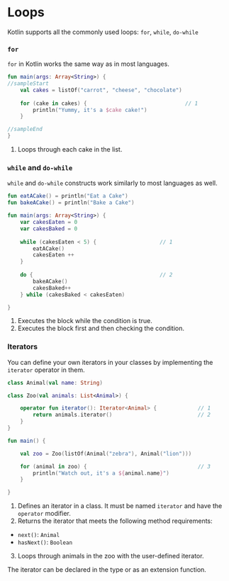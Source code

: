 # Loops

Kotlin supports all the commonly used loops: `for`, `while`, `do-while`

### `for`

`for` in Kotlin works the same way as in most languages.

```kotlin
fun main(args: Array<String>) {
//sampleStart
    val cakes = listOf("carrot", "cheese", "chocolate")
    
    for (cake in cakes) {                               // 1
        println("Yummy, it's a $cake cake!")
    }

//sampleEnd
}
```

1. Loops through each cake in the list.

### `while` and `do-while`

`while` and `do-while` constructs work similarly to most languages as well.

```kotlin
fun eatACake() = println("Eat a Cake")
fun bakeACake() = println("Bake a Cake")

fun main(args: Array<String>) {
    var cakesEaten = 0
    var cakesBaked = 0
    
    while (cakesEaten < 5) {                    // 1
        eatACake()
        cakesEaten ++
    }
    
    do {                                        // 2
        bakeACake()
        cakesBaked++
    } while (cakesBaked < cakesEaten)

}
```

1. Executes the block while the condition is true.
2. Executes the block first and then checking the condition.

### Iterators

You can define your own iterators in your classes by implementing the `iterator` operator in them.

```kotlin
class Animal(val name: String)

class Zoo(val animals: List<Animal>) {

    operator fun iterator(): Iterator<Animal> {             // 1
        return animals.iterator()                           // 2
    }
}

fun main() {

    val zoo = Zoo(listOf(Animal("zebra"), Animal("lion")))

    for (animal in zoo) {                                   // 3
        println("Watch out, it's a ${animal.name}")
    }

}
```

1. Defines an iterator in a class. It must be named `iterator` and have the `operator` modifier.
2. Returns the iterator that meets the following method requirements:
  * `next()`: `Animal`
  * `hasNext()`: `Boolean`
3. Loops through animals in the zoo with the user-defined iterator.

The iterator can be declared in the type or as an extension function.
